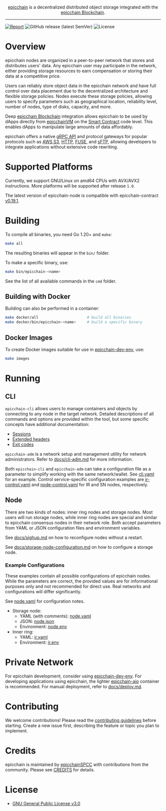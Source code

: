 
<p align="center">
  <a href="https://fs.epicchain.org">epicchain</a> is a decentralized distributed object storage integrated with the <a href="https://epicchain.org">epicchain Blockchain</a>.
</p>

---

[![Report](https://goreportcard.com/badge/github.com/epicchainlabs/epicchain-node)](https://goreportcard.com/report/github.com/epicchainlabs/epicchain-node)
![GitHub release (latest SemVer)](https://img.shields.io/github/v/release/nspcc-dev/epicchain-node?sort=semver)
![License](https://img.shields.io/github/license/nspcc-dev/epicchain-node.svg?style=popout)

# Overview

epicchain nodes are organized in a peer-to-peer network that stores and distributes users' data. Any epicchain user may participate in the network, either providing storage resources to earn compensation or storing their data at a competitive price.

Users can reliably store object data in the epicchain network and have full control over data placement due to the decentralized architecture and flexible storage policies. Nodes execute these storage policies, allowing users to specify parameters such as geographical location, reliability level, number of nodes, type of disks, capacity, and more.

Deep [epicchain Blockchain](https://epicchain.org) integration allows epicchain to be used by dApps directly from [epicchainVM](https://docs.epicchain.org/docs/en-us/basic/technology/epicchainvm.html) on the [Smart Contract](https://docs.epicchain.org/docs/en-us/intro/glossary.html) code level. This enables dApps to manipulate large amounts of data affordably.

epicchain offers a native [gRPC API](https://github.com/epicchainlabs/epicchain-api) and protocol gateways for popular protocols such as [AWS S3](https://github.com/epicchainlabs/epicchain-s3-gw), [HTTP](https://github.com/epicchainlabs/epicchain-http-gw), [FUSE](https://wikipedia.org/wiki/Filesystem_in_Userspace), and [sFTP](https://en.wikipedia.org/wiki/SSH_File_Transfer_Protocol), allowing developers to integrate applications without extensive code rewriting.

# Supported Platforms

Currently, we support GNU/Linux on amd64 CPUs with AVX/AVX2 instructions. More platforms will be supported after release `1.0`.

The latest version of epicchain-node is compatible with epicchain-contract [v0.19.1](https://github.com/epicchainlabs/epicchain-contract/releases/tag/v0.19.1).

# Building

To compile all binaries, you need Go 1.20+ and `make`:
```sh
make all
```
The resulting binaries will appear in the `bin/` folder.

To make a specific binary, use:
```sh
make bin/epicchain-<name>
```
See the list of all available commands in the `cmd` folder.

## Building with Docker

Building can also be performed in a container:
```sh
make docker/all                      # build all binaries
make docker/bin/epicchain-<name>     # build a specific binary
```

## Docker Images

To create Docker images suitable for use in [epicchain-dev-env](https://github.com/epicchainlabs/epicchain-dev-env/), use:
```sh
make images
```

# Running

## CLI

`epicchain-cli` allows users to manage containers and objects by connecting to any node in the target network. Detailed descriptions of all commands and options are provided within the tool, but some specific concepts have additional documentation:
* [Sessions](docs/cli-sessions.md)
* [Extended headers](docs/cli-xheaders.md)
* [Exit codes](docs/cli-exit-codes.md)

`epicchain-adm` is a network setup and management utility for network administrators. Refer to [docs/cli-adm.md](docs/cli-adm.md) for more information.

Both `epicchain-cli` and `epicchain-adm` can take a configuration file as a parameter to simplify working with the same network/wallet. See [cli.yaml](config/example/cli.yaml) for an example. Control service-specific configuration examples are [ir-control.yaml](config/example/ir-control.yaml) and [node-control.yaml](config/example/node-control.yaml) for IR and SN nodes, respectively.

## Node

There are two kinds of nodes: inner ring nodes and storage nodes. Most users will run storage nodes, while inner ring nodes are special and similar to epicchain consensus nodes in their network role. Both accept parameters from YAML or JSON configuration files and environment variables.

See [docs/sighup.md](docs/sighup.md) on how to reconfigure nodes without a restart.

See [docs/storage-node-configuration.md](docs/storage-node-configuration.md) on how to configure a storage node.

### Example Configurations

These examples contain all possible configurations of epicchain nodes. While the parameters are correct, the provided values are for informational purposes only and not recommended for direct use. Real networks and configurations will differ significantly.

See [node.yaml](node.yaml) for configuration notes.
- Storage node:
  - YAML (with comments): [node.yaml](config/example/node.yaml)
  - JSON: [node.json](config/example/node.json)
  - Environment: [node.env](config/example/node.env)
- Inner ring:
  - YAML: [ir.yaml](config/example/ir.yaml)
  - Environment: [ir.env](config/example/ir.env)

# Private Network

For epicchain development, consider using [epicchain-dev-env](https://github.com/epicchainlabs/epicchain-dev-env/). For developing applications using epicchain, the lighter [epicchain-aio](https://github.com/epicchainlabs/epicchain-aio) container is recommended. For manual deployment, refer to [docs/deploy.md](docs/deploy.md).

# Contributing

We welcome contributions! Please read the [contributing guidelines](CONTRIBUTING.md) before starting. Create a new issue first, describing the feature or topic you plan to implement.

# Credits

epicchain is maintained by [epicchainSPCC](https://nspcc.ru) with contributions from the community. Please see [CREDITS](CREDITS.md) for details.

# License

- [GNU General Public License v3.0](LICENSE)